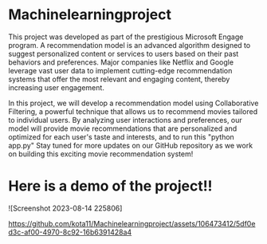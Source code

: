 # Machinelearningproject
This project was developed as part of the prestigious Microsoft Engage program. 
A recommendation model is an advanced algorithm designed to suggest personalized content or services to users based on their past behaviors and preferences.
Major companies like Netflix and Google leverage vast user data to implement cutting-edge recommendation systems that offer the most relevant and engaging content, 
thereby increasing user engagement.

In this project, we will develop a recommendation model using Collaborative Filtering, a powerful technique that allows us to recommend movies tailored to 
individual users. By analyzing user interactions and preferences, our model will provide movie recommendations that are personalized and optimized for each user's 
taste and interests, and to run this "python app.py"
Stay tuned for more updates on our GitHub repository as we work on building this exciting movie recommendation system!

# Here is a demo of the project!!

![Screenshot 2023-08-14 225806]

https://github.com/kota11/Machinelearningproject/assets/106473412/5df0ed3c-af00-4970-8c92-16b6391428a4



